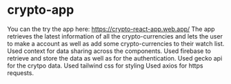 # crypto-app
You can the try the app here: https://crypto-react-app.web.app/
The app retrieves the latest information of all the crypto-currencies and lets the user to make a account as well as add some crypto-currencies to their watch list.
Used context for data sharing across the components.
Used firebase to retrieve and store the data as well as for the authentication.
Used gecko api for the crytpo data.
Used tailwind css for styling 
Used axios for https requests.
